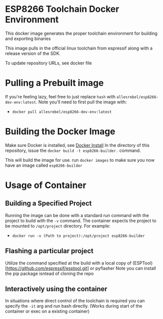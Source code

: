 # ESP8266 Toolchain Docker Environment
This docker image generates the proper toolchain environment
for building and exporting binaries

This image pulls in the official linux toolchain from espressif
along with a release version of the SDK.

To update repository URLs, see docker file

# Pulling a Prebuilt image
If you're feeling lazy, feel free to just replace `hash` with 
`allesrebel/esp8266-dev-env:latest`. Note you'll need to first
pull the image with:

* `docker pull allesrebel/esp8266-dev-env:latest`

# Building the Docker Image
Make sure Docker is installed, see [Docker Install](https://docs.docker.com/install/)
In the directory of this repository, issue the `docker build -t esp8266-builder.` command.

This will build the image for use. run `docker images` to make sure you now have an image
called `esp8266-builder`

# Usage of Container

## Building a Specified Project
Running the image can be done with a standard run command with the
project to build with the `-v` command. The container expects the
project to be mounted to `/opt/project` directory. For example:

* `docker run -v (Path to project):/opt/project esp8266-builder`

## Flashing a particular project
Utilize the command specified at the build with a local copy of
(ESPTool)[https://github.com/espressif/esptool.git] or pyflasher
Note you can install the pip package isntead of cloning the repo

## Interactively using the container
In situations where direct control of the toolchain is required
you can specify the `-it` arg and run bash directly. (Works during
start of the container or exec on a existing container)
